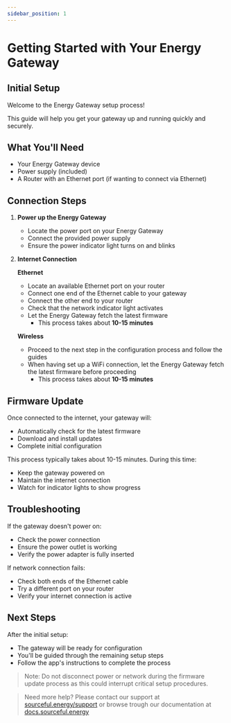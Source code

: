 ```yaml
---
sidebar_position: 1
---
```


# Getting Started with Your Energy Gateway

## Initial Setup

Welcome to the Energy Gateway setup process! 

This guide will help you get your gateway up and running quickly and securely.

## What You'll Need

- Your Energy Gateway device
- Power supply (included)
- A Router with an Ethernet port (if wanting to connect via Ethernet)

## Connection Steps

1. **Power up the Energy Gateway**
   - Locate the power port on your Energy Gateway
   - Connect the provided power supply
   - Ensure the power indicator light turns on and blinks

2. **Internet Connection**

   **Ethernet**
   - Locate an available Ethernet port on your router
   - Connect one end of the Ethernet cable to your gateway
   - Connect the other end to your router
   - Check that the network indicator light activates
   - Let the Energy Gateway fetch the latest firmware
      - This process takes about **10-15 minutes**

   **Wireless**
   - Proceed to the next step in the configuration process and follow the guides
   - When having set up a WiFi connection, let the Energy Gateway fetch the latest firmware before proceeding 
      - This process takes about **10-15 minutes**


## Firmware Update

Once connected to the internet, your gateway will:
- Automatically check for the latest firmware
- Download and install updates
- Complete initial configuration

This process typically takes about 10-15 minutes. During this time:
- Keep the gateway powered on
- Maintain the internet connection
- Watch for indicator lights to show progress

## Troubleshooting

If the gateway doesn't power on:
- Check the power connection
- Ensure the power outlet is working
- Verify the power adapter is fully inserted

If network connection fails:
- Check both ends of the Ethernet cable
- Try a different port on your router
- Verify your internet connection is active

## Next Steps

After the initial setup:
- The gateway will be ready for configuration
- You'll be guided through the remaining setup steps
- Follow the app's instructions to complete the process

> Note: Do not disconnect power or network during the firmware update process as this could interrupt critical setup procedures.

> Need more help? Please contact our support at [sourceful.energy/support](https://sourceful.energy/support) or browse trough our documentation at [docs.sourceful.energy](https://docs.sourceful.energy)